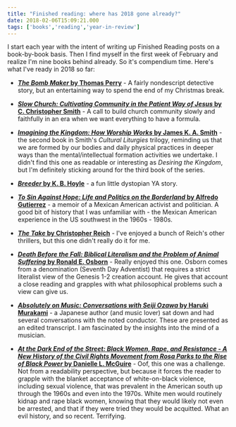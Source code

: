 ```yaml
---
title: "Finished reading: where has 2018 gone already?"
date: 2018-02-06T15:09:21.000
tags: ['books','reading','year-in-review']
---
```


I start each year with the intent of writing up Finished Reading posts on a book-by-book basis. Then I find myself in the first week of February and realize I'm nine books behind already. So it's compendium time. Here's what I've ready in 2018 so far:

- [**_The Bomb Maker_ by Thomas Perry**](http://amzn.to/2GTcBzV) - A fairly nondescript detective story, but an entertaining way to spend the end of my Christmas break.
    
- [**_Slow Church: Cultivating Community in the Patient Way of Jesus_ by C. Christopher Smith**](http://amzn.to/2nOmgyL) - A call to build church community slowly and faithfully in an era when we want everything to have a formula.
    
- [**_Imagining the Kingdom: How Worship Works_ by James K. A. Smith**](http://amzn.to/2GTXq9w) - the second book in Smith's _Cultural Liturgies_ trilogy, reminding us that we are formed by our bodies and daily physical practices in deeper ways than the mental/intellectual formation activities we undertake. I didn't find this one as readable or interesting as _Desiring the Kingdom_, but I'm definitely sticking around for the third book of the series.
    
- [**_Breeder_ by K. B. Hoyle**](http://amzn.to/2BcrBIt) - a fun little dystopian YA story.
    
- [**_To Sin Against Hope: Life and Politics on the Borderland_ by Alfredo Gutierrez**](http://amzn.to/2ELkCpW) - a memoir of a Mexican American activist and politician. A good bit of history that I was unfamiliar with - the Mexican American experience in the US southwest in the 1960s - 1980s.
    
- [**_The Take_ by Christopher Reich**](http://amzn.to/2Bb9z9s) - I've enjoyed a bunch of Reich's other thrillers, but this one didn't really do it for me.
    
- [**_Death Before the Fall: Biblical Literalism and the Problem of Animal Suffering_ by Ronald E. Osborn**](http://amzn.to/2nPuYN9) - Really enjoyed this one. Osborn comes from a denomination (Seventh Day Adventist) that requires a strict literalist view of the Genesis 1-2 creation account. He gives that account a close reading and grapples with what philosophical problems such a view can give us.
    
- [**_Absolutely on Music: Conversations with Seiji Ozawa_ by Haruki Murakami**](http://amzn.to/2BJp6hV) - a Japanese author (and music lover) sat down and had several conversations with the noted conductor. These are presented as an edited transcript. I am fascinated by the insights into the mind of a musician.
    
- [**_At the Dark End of the Street: Black Women, Rape, and Resistance - A New History of the Civil Rights Movement from Rosa Parks to the Rise of Black Power_ by Danielle L. McGuire**](http://amzn.to/2GRLipx) - Oof, this one was a challenge. Not from a readability perspective, but because it forces the reader to grapple with the blanket acceptance of white-on-black violence, including sexual violence, that was prevalent in the American south up through the 1960s and even into the 1970s. White men would routinely kidnap and rape black women, knowing that they would likely not even be arrested, and that if they were tried they would be acquitted. What an evil history, and so recent. Terrifying.
    
